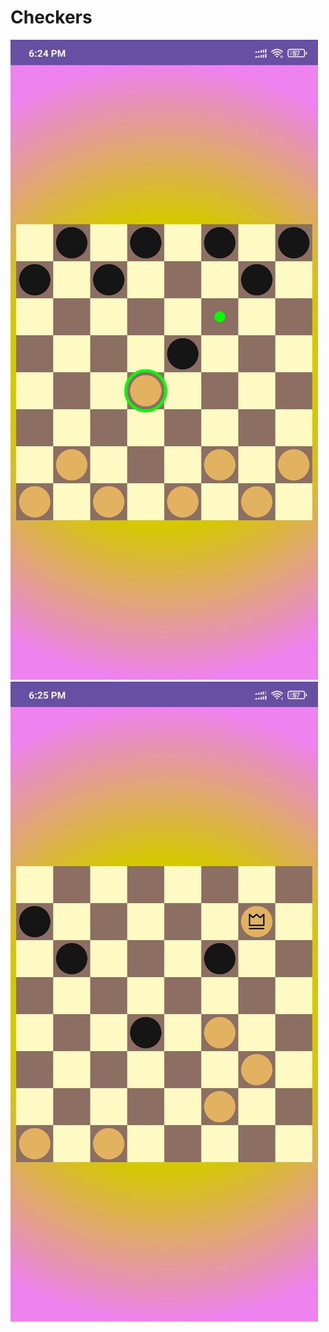 # Checkers
![checkers1](https://github.com/Ypetrakov/Checkers/blob/master/photo_2023-09-13_18-26-48.jpg)
![checkers2](https://github.com/Ypetrakov/Checkers/blob/master/photo_2023-09-13_18-26-53.jpg)
